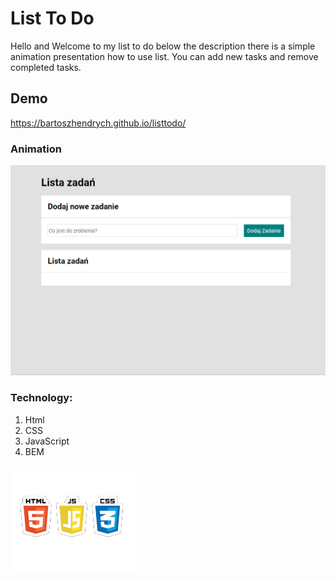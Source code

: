 # List To Do

Hello and Welcome to my list to do below the description there is a simple animation presentation how to use list.
You can add new tasks and remove completed tasks.

## Demo 

https://bartoszhendrych.github.io/listtodo/

### Animation
![gif](images/Animation.gif)

### Technology:
1. Html
2. CSS
3. JavaScript
4. BEM

![imagehtmlcssJS](images/obrazhtml1.png)
